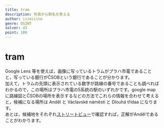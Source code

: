 ```yaml
---
title: tram
description: 写真から駅名を答える
author: iiimiiino
genre: OSINT
solver: 43
point: 100
---
```


# tram

Google Lens 等を使えば，画像に写っているトラムがプラハ市電であることと，写っている銀行がČSOBという銀行であることが分かります。  
加えて，トラムの先頭に表示されている数字が路線の番号であることも調べればわかるので，この場所はプラハ市電の5系統の駅のいずれかです。google mapに路線図とČSOBの場所を表示するなどの方法でこれらの情報を合わせて考えると，候補になる場所は Anděl と Václavské náměstí と Dlouhá třídaa になります。  
あとは，候補地をそれぞれ[ストリートビュー](https://www.google.com/maps/@50.0721713,14.4038753,3a,45.4y,144.88h,98.64t/data=!3m6!1e1!3m4!1sbCmIxwbtVzU0YL4sImKppQ!2e0!7i13312!8i6656!5m1!1e2)で確認すれば，正解がAndělであることがわかります。
